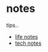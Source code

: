 # notes
tips..
- [life notes](https://github.com/foxbutter/notes/tree/life)
- [tech notes](https://github.com/foxbutter/notes/tree/tech)
